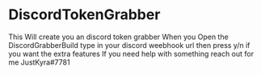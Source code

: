 # DiscordTokenGrabber
This Will create you an discord token grabber 
When you Open the DiscordGrabberBuild type in your discord weebhook url
then press y/n if you want the extra features 
If you need help with something reach out for me JustKyra#7781
